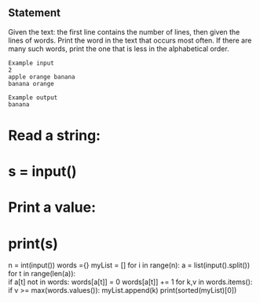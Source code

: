 ## Statement
Given the text: the first line contains the number of lines, then given the lines of words. Print the word in the text that occurs most often. If there are many such words, print the one that is less in the alphabetical order.
```
Example input
2
apple orange banana
banana orange

Example output
banana
```
# Read a string:
# s = input()
# Print a value:
# print(s)
n = int(input())
words ={}
myList = []
for i in range(n):
    a = list(input().split())
    for t in range(len(a)):  
        if a[t] not in words:
            words[a[t]] = 0
        words[a[t]] += 1
for k,v in words.items():
    if v >= max(words.values()):
        myList.append(k)
print(sorted(myList)[0])
